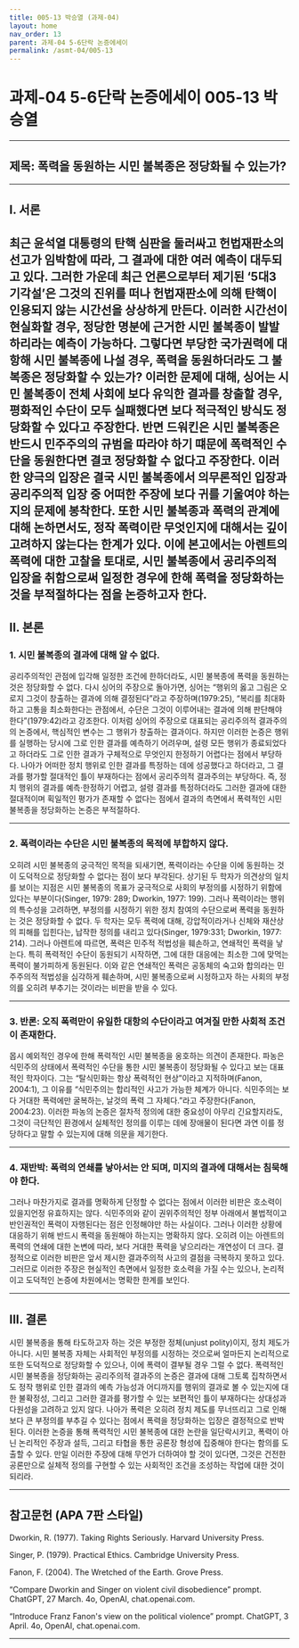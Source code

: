 ```yaml
---
title: 005-13 박승열 (과제-04)
layout: home
nav_order: 13
parent: 과제-04 5-6단락 논증에세이
permalink: /asmt-04/005-13
---
```


# 과제-04 5-6단락 논증에세이 005-13 박승열

---

## 제목: 폭력을 동원하는 시민 불복종은 정당화될 수 있는가?

---

## I. 서론

최근 윤석열 대통령의 탄핵 심판을 둘러싸고 헌법재판소의 선고가 임박함에 따라, 그 결과에 대한 여러 예측이 대두되고 있다. 그러한 가운데 최근 언론으로부터 제기된 ‘5대3 기각설’은 그것의 진위를 떠나 헌법재판소에 의해 탄핵이 인용되지 않는 시간선을 상상하게 만든다. 이러한 시간선이 현실화할 경우, 정당한 명분에 근거한 시민 불복종이 발발하리라는 예측이 가능하다. 그렇다면 부당한 국가권력에 대항해 시민 불복종에 나설 경우, 폭력을 동원하더라도 그 불복종은 정당화할 수 있는가? 이러한 문제에 대해, 싱어는 시민 불복종이 전체 사회에 보다 유익한 결과를 창출할 경우, 평화적인 수단이 모두 실패했다면 보다 적극적인 방식도 정당화할 수 있다고 주장한다. 반면 드워킨은 시민 불복종은 반드시 민주주의의 규범을 따라야 하기 떄문에 폭력적인 수단을 동원한다면 결코 정당화할 수 없다고 주장한다. 이러한 양극의 입장은 결국 시민 불복종에서 의무론적인 입장과 공리주의적 입장 중 어떠한 주장에 보다 귀를 기울여야 하는지의 문제에 봉착한다. 또한 시민 불복종과 폭력의 관계에 대해 논하면서도, 정작 폭력이란 무엇인지에 대해서는 깊이 고려하지 않는다는 한계가 있다. 이에 본고에서는 아렌트의 폭력에 대한 고찰을 토대로, 시민 불복종에서 공리주의적 입장을 취함으로써 일정한 경우에 한해 폭력을 정당화하는 것을 부적절하다는 점을 논증하고자 한다. 
---

## II. 본론

### 1. 시민 불복종의 결과에 대해 알 수 없다.

공리주의적인 관점에 입각해 일정한 조건에 한하더라도, 시민 불복종에 폭력을 동원하는 것은 정당화할 수 없다. 다시 싱어의 주장으로 돌아가면, 싱어는 “행위의 옳고 그림은 오로지 그것이 창출하는 결과에 의해 결정된다”라고 주장하며(1979:25), “복리를 최대화하고 고통을 최소화한다는 관점에서, 수단은 그것이 이루어내는 결과에 의해 판단해야 한다”(1979:42)라고 강조한다. 이처럼 싱어의 주장으로 대표되는 공리주의적 결과주의의 논증에서, 핵심적인 변수는 그 행위가 창출하는 결과이다. 하지만 이러한 논증은 행위를 실행하는 당시에 그로 인한 결과를 예측하기 어려우며, 설령 모든 행위가 종료되었다고 하더라도 그로 인한 결과가 구체적으로 무엇인지 한정하기 어렵다는 점에서 부당하다. 나아가 어떠한 정치 행위로 인한 결과를 특정하는 데에 성공했다고 하더라고, 그 결과를 평가할 절대적인 틀이 부재하다는 점에서 공리주의적 결과주의는 부당하다. 즉, 정치 행위의 결과를 예측·한정하기 어렵고, 설령 결과를 특정하더라도 그러한 결과에 대한 절대적이며 획일적인 평가가 존재할 수 없다는 점에서 결과의 측면에서 폭력적인 시민 불복종을 정당화하는 논증은 부적절하다.

---

### 2. 폭력이라는 수단은 시민 불복종의 목적에 부합하지 않다.

오히려 시민 불복종의 궁극적인 목적을 되새기면, 폭력이라는 수단을 이에 동원하는 것이 도덕적으로 정당화할 수 없다는 점이 보다 부각된다. 상기된 두 학자가 의견상의 일치를 보이는 지점은 시민 불복종의 목표가 궁극적으로 사회의 부정의를 시정하기 위함에 있다는 부분이다(Singer, 1979: 289; Dworkin, 1977: 199). 그러나 폭력이라는 행위의 특수성을 고려하면, 부정의를 시정하기 위한 정치 참여의 수단으로써 폭력을 동원하는 것은 정당화할 수 없다. 두 학자는 모두 폭력에 대해, 강압적이라거나 신체와 재산상의 피해를 입힌다는, 납작한 정의를 내리고 있다(Singer, 1979:331; Dworkin, 1977: 214). 그러나 아렌트에 따르면, 폭력은 민주적 적법성을 훼손하고, 연쇄적인 폭력을 낳는다. 특히 폭력적인 수단이 동원되기 시작하면, 그에 대한 대응에는 최소한 그에 맞먹는 폭력이 불가피하게 동원된다. 이와 같은 연쇄적인 폭력은 공동체의 숙고와 합의라는 민주주의적 적법성을 심각하게 훼손하며, 시민 불복종으로써 시정하고자 하는 사회의 부정의를 오히려 부추기는 것이라는 비판을 받을 수 있다. 

---

### 3. 반론: 오직 폭력만이 유일한 대항의 수단이라고 여겨질 만한 사회적 조건이 존재한다.

몹시 예외적인 경우에 한해 폭력적인 시민 불복종을 옹호하는 의견이 존재한다. 파농은 식민주의 상태에서 폭력적인 수단을 통한 시민 불복종이 정당화될 수 있다고 보는 대표적인 학자이다. 그는 “탈식민화는 항상 폭력적인 현상”이라고 지적하며(Fanon, 2004:1), 그 이유를 “식민주의는 합리적인 사고가 가능한 체계가 아니다. 식민주의는 보다 거대한 폭력에만 굴복하는, 날것의 폭력 그 자체다.”라고 주장한다(Fanon, 2004:23). 이러한 파농의 논증은 절차적 정의에 대한 중요성이 아무리 긴요할지라도, 그것이 극단적인 환경에서 실체적인 정의를 이루는 데에 장애물이 된다면 과연 이를 정당하다고 말할 수 있는지에 대해 의문을 제기한다.

---

### 4. 재반박: 폭력의 연쇄를 낳아서는 안 되며, 미지의 결과에 대해서는 침묵해야 한다.

그러나 마찬가지로 결과를 명확하게 단정할 수 없다는 점에서 이러한 비판은 호소력이 있을지언정 유효하지는 않다. 식민주의와 같이 권위주의적인 정부 아래에서 불법적이고 반인권적인 폭력이 자행된다는 점은 인정해야만 하는 사실이다. 그러나 이러한 상황에 대응하기 위해 반드시 폭력을 동원해야 하는지는 명확하지 않다. 오히려 이는 아렌트의 폭력의 연쇄에 대한 논변에 따라, 보다 거대한 폭력을 낳으리라는 개연성이 더 크다. 결정적으로 이러한 비판은 앞서 제시한 결과주의적 사고의 결점을 극복하지 못하고 있다. 그러므로 이러한 주장은 현실적인 측면에서 일정한 호소력을 가질 수는 있으나, 논리적이고 도덕적인 논증에 차원에서는 명확한 한계를 보인다. 

---

## III. 결론 

시민 불복종을 통해 타도하고자 하는 것은 부정한 정체(unjust polity)이지, 정치 제도가 아니다. 시민 불복종 자체는 사회적인 부정의를 시정하는 것으로써 얼마든지 논리적으로 또한 도덕적으로 정당화할 수 있으나, 이에 폭력이 결부될 경우 그럴 수 없다. 폭력적인 시민 불복종을 정당화하는 공리주의적 결과주의 논증은 결과에 대해 그토록 집착하면서도 정작 행위로 인한 결과의 예측 가능성과 어디까지를 행위의 결과로 볼 수 있는지에 대한 불확정성, 그리고 그러한 결과를 평가할 수 있는 보편적인 틀이 부재하다는 상대성과 다원성을 고려하고 있지 않다. 나아가 폭력은 오히려 정치 제도를 무너뜨리고 그로 인해 보다 큰 부정의를 부추길 수 있다는 점에서 폭력을 정당화하는 입장은 결정적으로 반박된다. 이러한 논증을 통해 폭력적인 시민 불복종에 대한 논란을 일단락시키고, 폭력이 아닌 논리적인 주장과 설득, 그리고 타협을 통한 공론장 형성에 집중해야 한다는 함의를 도출할 수 있다. 만일 이러한 주장에 대해 무언가 더하여야 할 것이 있다면, 그것은 건전한 공론만으로 실체적 정의를 구현할 수 있는 사회적인 조건을 조성하는 작업에 대한 것이 되리라. 

---

## 참고문헌 (APA 7판 스타일)

Dworkin, R. (1977). Taking Rights Seriously. Harvard University Press.

Singer, P. (1979). Practical Ethics. Cambridge University Press.

Fanon, F. (2004). The Wretched of the Earth. Grove Press.

“Compare Dworkin and Singer on violent civil disobedience” prompt. ChatGPT, 27 March. 4o, OpenAI, chat.openai.com.

“Introduce Franz Fanon's view on the political violence” prompt. ChatGPT, 3 April. 4o, OpenAI, chat.openai.com.

---